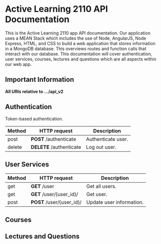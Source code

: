 # Active Learning 2110 API Documentation

This is the Active Learning 2110 app API documentation. Our application uses a MEAN Stack which includes the use of Node, AngularJS, Node Express, HTML, and CSS to build a web application that stores information in a MongoDB database. This overviews routes and function calls that interact with our database. This documentation will cover authentication, user services, courses, lectures and questions which are all aspects within our web app.

## Important Information

**All URIs relative to .../api_v2**

## Authentication

Token-based authentication.

|  Method | HTTP request | Description |
| ------- | --------------- | -------------- |
| post | **POST** /authenticate | Authenticate user. |
| delete | **DELETE** /authenticate | Log out user. |

## User Services

|  Method | HTTP request | Description |
| ------- | --------------- | -------------- |
| get | **GET** /user | Get all users. |
| get | **GET** /user/{user_id}/ | Get user. |
| post | **POST** /user/{user_id}/ | Update user information. |


## Courses

## Lectures and Questions
